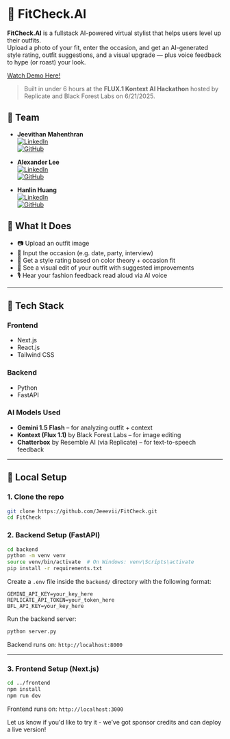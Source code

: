 # 🧥 FitCheck.AI

**FitCheck.AI** is a fullstack AI-powered virtual stylist that helps users level up their outfits.  
Upload a photo of your fit, enter the occasion, and get an AI-generated style rating, outfit suggestions, and a visual upgrade — plus voice feedback to hype (or roast) your look.
 
[Watch Demo Here!](https://www.youtube.com/watch?v=Melo3dYctjM)
> Built in under 6 hours at the **FLUX.1 Kontext AI Hackathon** hosted by Replicate and Black Forest Labs on 6/21/2025.

## 👥 Team

- **Jeevithan Mahenthran**  
  [![LinkedIn](https://img.shields.io/badge/-LinkedIn-0A66C2?logo=linkedin&logoColor=white)](https://www.linkedin.com/in/jeevithan-mahenthran/)  
  [![GitHub](https://img.shields.io/badge/-GitHub-181717?logo=github&logoColor=white)](https://github.com/Jeeevii)

- **Alexander Lee**  
  [![LinkedIn](https://img.shields.io/badge/-LinkedIn-0A66C2?logo=linkedin&logoColor=white)](https://www.linkedin.com/in/alex--lee1/)  
  [![GitHub](https://img.shields.io/badge/-GitHub-181717?logo=github&logoColor=white)](https://github.com/alexlee39)

- **Hanlin Huang**  
  [![LinkedIn](https://img.shields.io/badge/-LinkedIn-0A66C2?logo=linkedin&logoColor=white)](https://www.linkedin.com/in/hanlin-huang-6aa4131ba/)  
  [![GitHub](https://img.shields.io/badge/-GitHub-181717?logo=github&logoColor=white)](https://github.com/iunsafa)



## 🧠 What It Does
- 📷 Upload an outfit image  
- 📝 Input the occasion (e.g. date, party, interview)  
- 🤖 Get a style rating based on color theory + occasion fit  
- 🧥 See a visual edit of your outfit with suggested improvements  
- 🎙️ Hear your fashion feedback read aloud via AI voice

---

## 🧰 Tech Stack

### Frontend
- Next.js
- React.js
- Tailwind CSS

### Backend
- Python
- FastAPI

### AI Models Used
- **Gemini 1.5 Flash** – for analyzing outfit + context  
- **Kontext (Flux 1.1)** by Black Forest Labs – for image editing  
- **Chatterbox** by Resemble AI (via Replicate) – for text-to-speech feedback  

---

## 🧪 Local Setup

### 1. Clone the repo

```bash
git clone https://github.com/Jeeevii/FitCheck.git
cd FitCheck
```

### 2. Backend Setup (FastAPI)

```bash
cd backend
python -m venv venv
source venv/bin/activate  # On Windows: venv\Scripts\activate
pip install -r requirements.txt
```

Create a `.env` file inside the `backend/` directory with the following format:

```
GEMINI_API_KEY=your_key_here
REPLICATE_API_TOKEN=your_token_here
BFL_API_KEY=your_key_here
```

Run the backend server:

```bash
python server.py
```

Backend runs on: `http://localhost:8000`

---

### 3. Frontend Setup (Next.js)

```bash
cd ../frontend
npm install
npm run dev
```

Frontend runs on: `http://localhost:3000`

Let us know if you'd like to try it - we’ve got sponsor credits and can deploy a live version!
